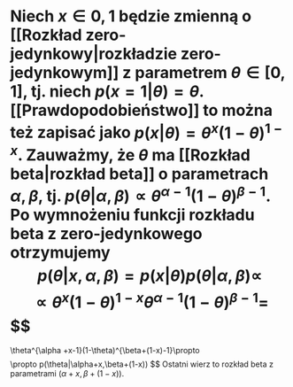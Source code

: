 Niech $x\in0,1$ będzie zmienną o [[Rozkład zero-jedynkowy|rozkładzie zero-jedynkowym]] z parametrem $\theta\in[0,1]$, tj. niech $p(x=1|\theta)=\theta$. [[Prawdopodobieństwo]] to można też zapisać jako $p(x|\theta)=\theta^x(1-\theta)^{1-x}$. Zauważmy, że $\theta$ ma [[Rozkład beta|rozkład beta]] o parametrach $\alpha, \beta$, tj. $p(\theta|\alpha,\beta)\propto\theta^{\alpha-1}(1-\theta)^{\beta-1}$. 
Po wymnożeniu funkcji rozkładu beta z zero-jedynkowego otrzymujemy
$$
p(\theta|x,\alpha,\beta)=
p(x|\theta)p(\theta|\alpha,\beta)\propto
$$
$$
\propto
\theta^x(1-\theta)^{1-x}\theta^{\alpha-1}(1-\theta)^{\beta-1}=
$$
$$
=
\theta^{\alpha +x-1}(1-\theta)^{\beta+(1-x)-1}\propto
$$
$$
\propto
p(\theta|\alpha+x,\beta+(1-x))
$$
Ostatni wierz to rozkład beta z parametrami $(\alpha +x, \beta + (1-x))$. 
